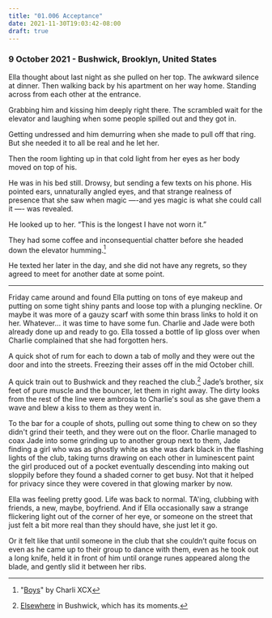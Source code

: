 ```yaml
---
title: "01.006 Acceptance"
date: 2021-11-30T19:03:42-08:00
draft: true
---
```

### 9 October 2021 - Bushwick, Brooklyn, United States

Ella thought about last night as she pulled on her top. The awkward silence at dinner. Then walking back by his apartment on her way home. Standing across from each other at the entrance. 

Grabbing him and kissing him deeply right there. The scrambled wait for the elevator and laughing when some people spilled out and they got in. 

Getting undressed and him demurring when she made to pull off that ring.  But she needed it to all be real and he let her.  

Then the room lighting up in that cold light from her eyes as her body moved on top of his. 

He was in his bed still. Drowsy, but sending a few texts on his phone. His pointed ears, unnaturally angled eyes, and that strange realness of presence that she saw when magic —-and yes magic is what she could call it —- was revealed. 

He looked up to her. “This is the longest I have not worn it.” 

They had some coffee and inconsequential chatter before she headed down the elevator humming.[^1] 

He texted her later in the day, and she did not have any regrets, so they agreed to meet for another date at some point. 

***

Friday came around and found Ella putting on tons of eye makeup and putting on some tight shiny pants and loose top with a plunging neckline. Or maybe it was more of a gauzy scarf with some thin brass links to hold it on her. Whatever… it was time to have some fun. Charlie and Jade were both already done up and ready to go. Ella tossed a bottle of lip gloss over when Charlie complained that she had forgotten hers. 

A quick shot of rum for each to down a tab of molly and they were out the door and into the streets. Freezing their asses off in the mid October chill.

A quick train out to Bushwick and they reached the club.[^2] Jade’s brother, six feet of pure muscle and the bouncer, let them in right away. The dirty looks from the rest of the line were ambrosia to Charlie's soul as she gave them a wave and blew a kiss to them as they went in.

To the bar for a couple of shots, pulling out some thing to chew on so they didn't grind their teeth, and they were out on the floor. Charlie managed to coax Jade into some grinding up to another group next to them, Jade finding a girl who was as ghostly white as she was dark black in the flashing lights of the club, taking turns drawing on each other in luminescent paint the girl produced out of a pocket eventually descending into making out sloppily before they found a shaded corner to get busy. Not that it helped for privacy since they were covered in that glowing marker by now.

Ella was feeling pretty good. Life was back to normal. TA'ing, clubbing with friends, a new, maybe, boyfriend. And if Ella occasionally saw a strange flickering light out of the corner of her eye, or someone on the street that just felt a bit more real than they should have, she just let it go.

Or it felt like that until someone in the club that she couldn’t quite focus on even as he came up to their group to dance with them, even as he took out a long knife, held it in front of him until orange runes appeared along the blade, and gently slid it between her ribs.  
  

[^1]: "[Boys](https://www.youtube.com/watch?v=mPRy1B4t5YA)" by Charli XCX
[^2]:  [Elsewhere](https://www.elsewherebrooklyn.com/) in Bushwick, which has its moments.